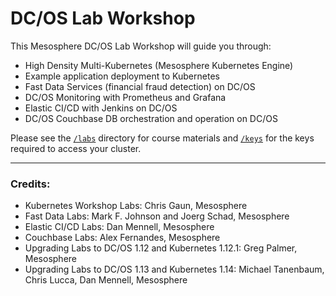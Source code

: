 # DC/OS Lab Workshop

This Mesosphere DC/OS Lab Workshop will guide you through: 
 - High Density Multi-Kubernetes (Mesosphere Kubernetes Engine) 
 - Example application deployment to Kubernetes
 - Fast Data Services (financial fraud detection) on DC/OS
 - DC/OS Monitoring with Prometheus and Grafana
 - Elastic CI/CD with Jenkins on DC/OS
 - DC/OS Couchbase DB orchestration and operation on DC/OS
 

Please see the [`/labs`](https://github.com/tbaums/dcos-nuan-labs/tree/master/labs) directory for course materials and [`/keys`](https://github.com/tbaums/dcos-nuan-labs/tree/master/labs) for the keys required to access your cluster.



---------------

### Credits:

- Kubernetes Workshop Labs: Chris Gaun, Mesosphere
- Fast Data Labs: Mark F. Johnson and Joerg Schad, Mesosphere
- Elastic CI/CD Labs: Dan Mennell, Mesosphere
- Couchbase Labs: Alex Fernandes, Mesosphere
- Upgrading Labs to DC/OS 1.12 and Kubernetes 1.12.1: Greg Palmer, Mesosphere
- Upgrading Labs to DC/OS 1.13 and Kubernetes 1.14: Michael Tanenbaum, Chris Lucca, Dan Mennell, Mesosphere


